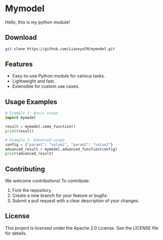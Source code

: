 # Mymodel
Hello, this is my python module!

## Download
``` bash
git clone https://github.com/LiaoxyuCM/mymodel.git
```

## Features
- Easy-to-use Python module for various tasks.
- Lightweight and fast.
- Extensible for custom use cases.

## Usage Examples
``` py
# Example 1: Basic usage
import mymodel

result = mymodel.some_function()
print(result)

# Example 2: Advanced usage
config = {"param1": "value1", "param2": "value2"}
advanced_result = mymodel.advanced_function(config)
print(advanced_result)
```

## Contributing
We welcome contributions! To contribute:
1. Fork the repository.
2. Create a new branch for your feature or bugfix.
3. Submit a pull request with a clear description of your changes.

## License
This project is licensed under the Apache 2.0 License. See the LICENSE file for details.
